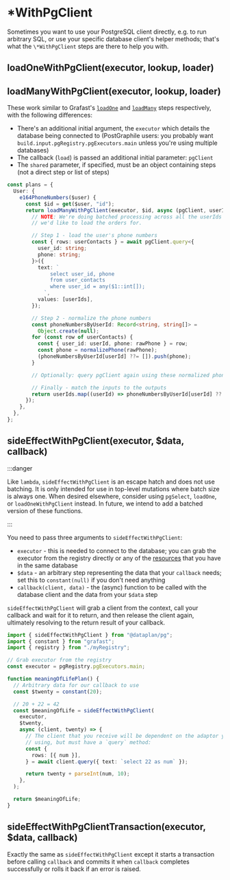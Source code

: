 # \*WithPgClient

Sometimes you want to use your PostgreSQL client directly, e.g. to run
arbitrary SQL, or use your specific database client's helper methods; that's
what the `\*WithPgClient` steps are there to help you with.

## loadOneWithPgClient(executor, lookup, loader)

## loadManyWithPgClient(executor, lookup, loader)

These work similar to Grafast's
[`loadOne`](https://grafast.org/grafast/step-library/standard-steps/loadOne) and
[`loadMany`](https://grafast.org/grafast/step-library/standard-steps/loadMany)
steps respectively, with the following differences:

- There's an additional initial argument, the `executor` which details the
  database being connected to (PostGraphile users: you probably want
  `build.input.pgRegistry.pgExecutors.main` unless you're using multiple
  databases)
- The callback (`load`) is passed an additional initial parameter: `pgClient`
- The `shared` parameter, if specified, must be an object containing steps (not
  a direct step or list of steps)

```ts
const plans = {
  User: {
    e164PhoneNumbers($user) {
      const $id = get($user, "id");
      return loadManyWithPgClient(executor, $id, async (pgClient, userIds) => {
        // NOTE: We're doing batched processing across all the userIds that
        // we'd like to load the orders for.

        // Step 1 - load the user's phone numbers
        const { rows: userContacts } = await pgClient.query<{
          user_id: string;
          phone: string;
        }>({
          text: `
              select user_id, phone
              from user_contacts
              where user_id = any($1::int[]);
            `,
          values: [userIds],
        });

        // Step 2 - normalize the phone numbers
        const phoneNumbersByUserId: Record<string, string[]> =
          Object.create(null);
        for (const row of userContacts) {
          const { user_id: userId, phone: rawPhone } = row;
          const phone = normalizePhone(rawPhone);
          (phoneNumbersByUserId[userId] ??= []).push(phone);
        }

        // Optionally: query pgClient again using these normalized phone numbers

        // Finally - match the inputs to the outputs
        return userIds.map((userId) => phoneNumbersByUserId[userId] ?? []);
      });
    },
  },
};
```

## sideEffectWithPgClient(executor, $data, callback)

:::danger

Like `lambda`, `sideEffectWithPgClient` is an escape hatch and does not use
batching. It is only intended for use in top-level mutations where batch size is
always one. When desired elsewhere, consider using `pgSelect`, `loadOne`, or
`loadOneWithPgClient` instead. In future, we intend to add a batched version of
these functions.

:::

You need to pass three arguments to `sideEffectWithPgClient`:

- `executor` - this is needed to connect to the database; you can grab the
  executor from the registry directly or any of the
  [resources](./registry/resources) that you have in the same database
- `$data` - an arbitrary step representing the data that your `callback` needs;
  set this to `constant(null)` if you don't need anything
- `callback(client, data)` - the (async) function to be called with the
  database client and the data from your `$data` step

`sideEffectWithPgClient` will grab a client from the context, call your callback and wait
for it to return, and then release the client again, ultimately resolving to
the return result of your callback.

```ts
import { sideEffectWithPgClient } from "@dataplan/pg";
import { constant } from "grafast";
import { registry } from "./myRegistry";

// Grab executor from the registry
const executor = pgRegistry.pgExecutors.main;

function meaningOfLifePlan() {
  // Arbitrary data for our callback to use
  const $twenty = constant(20);

  // 20 + 22 = 42
  const $meaningOfLife = sideEffectWithPgClient(
    executor,
    $twenty,
    async (client, twenty) => {
      // The client that you receive will be dependent on the adaptor you're
      // using, but must have a `query` method:
      const {
        rows: [{ num }],
      } = await client.query({ text: `select 22 as num` });

      return twenty + parseInt(num, 10);
    },
  );

  return $meaningOfLife;
}
```

## sideEffectWithPgClientTransaction(executor, $data, callback)

Exactly the same as `sideEffectWithPgClient` except it starts a transaction
before calling `callback` and commits it when `callback` completes successfully
or rolls it back if an error is raised.
